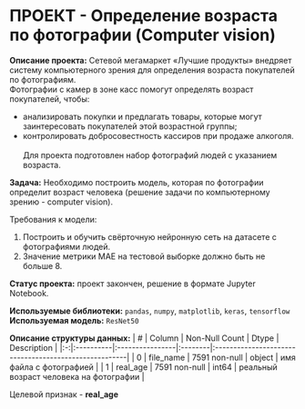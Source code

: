 # ПРОЕКТ - Определение возраста по фотографии (Computer vision)
**Описание проекта:**
Сетевой мегамаркет «Лучшие продукты» внедряет систему компьютерного зрения для определения возраста покупателей по фотографиям.<br>
Фотографии с камер в зоне касс помогут определять возраст покупателей, чтобы:
- анализировать покупки и предлагать товары, которые могут заинтересовать покупателей этой возрастной группы;
- контролировать добросовестность кассиров при продаже алкоголя.<br><br>
Для проекта подготовлен набор фотографий людей с указанием возраста.<br>

**Задача:**
Необходимо построить модель, которая по фотографии определит возраст человека (решение задачи по компьютерному зрению - computer vision).

Требования к модели:
1. Построить и обучить свёрточную нейронную сеть на датасете с фотографиями людей.
2. Значение метрики MAE на тестовой выборке должно быть не больше 8.

**Статус проекта:**
проект закончен, решение в формате Jupyter Notebook.

**Используемые библиотеки:**
`pandas`, `numpy`, `matplotlib`, `keras`, `tensorflow`<br>
**Используемая модель:**
`ResNet50`

**Описание структуры данных:**
| # |   Column  |  Non-Null Count |  Dtype  | Description                                           |
|:-:|:----------|:----------------|:--------|:------------------------------------------------------|
| 0 | file_name | 7591 non-null   | object  | имя файла с фотографией                               |
| 1 | real_age  | 7591 non-null   | int64   | реальный возраст человека на фотографии               |

Целевой признак - **real_age**
